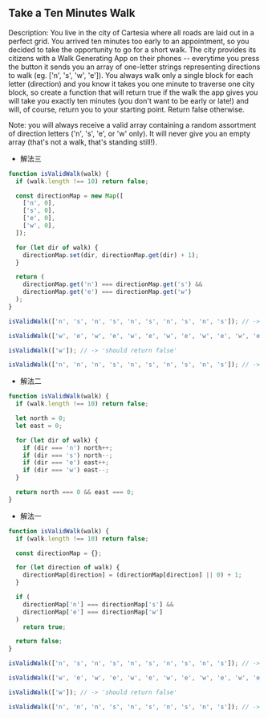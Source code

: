 ## Take a Ten Minutes Walk

Description:
You live in the city of Cartesia where all roads are laid out in a perfect grid. You arrived ten minutes too early to an appointment, so you decided to take the opportunity to go for a short walk. The city provides its citizens with a Walk Generating App on their phones -- everytime you press the button it sends you an array of one-letter strings representing directions to walk (eg. ['n', 's', 'w', 'e']). You always walk only a single block for each letter (direction) and you know it takes you one minute to traverse one city block, so create a function that will return true if the walk the app gives you will take you exactly ten minutes (you don't want to be early or late!) and will, of course, return you to your starting point. Return false otherwise.

Note: you will always receive a valid array containing a random assortment of direction letters ('n', 's', 'e', or 'w' only). It will never give you an empty array (that's not a walk, that's standing still!).

- 解法三

```js
function isValidWalk(walk) {
  if (walk.length !== 10) return false;

  const directionMap = new Map([
    ['n', 0],
    ['s', 0],
    ['e', 0],
    ['w', 0],
  ]);

  for (let dir of walk) {
    directionMap.set(dir, directionMap.get(dir) + 1);
  }

  return (
    directionMap.get('n') === directionMap.get('s') &&
    directionMap.get('e') === directionMap.get('w')
  );
}

isValidWalk(['n', 's', 'n', 's', 'n', 's', 'n', 's', 'n', 's']); // -> should return true'

isValidWalk(['w', 'e', 'w', 'e', 'w', 'e', 'w', 'e', 'w', 'e', 'w', 'e']); // -> 'should return false'

isValidWalk(['w']); // -> 'should return false'

isValidWalk(['n', 'n', 'n', 's', 'n', 's', 'n', 's', 'n', 's']); // -> 'should return false'
```

- 解法二

```js
function isValidWalk(walk) {
  if (walk.length !== 10) return false;

  let north = 0;
  let east = 0;

  for (let dir of walk) {
    if (dir === 'n') north++;
    if (dir === 's') north--;
    if (dir === 'e') east++;
    if (dir === 'w') east--;
  }

  return north === 0 && east === 0;
}
```

- 解法一

```js
function isValidWalk(walk) {
  if (walk.length !== 10) return false;

  const directionMap = {};

  for (let direction of walk) {
    directionMap[direction] = (directionMap[direction] || 0) + 1;
  }

  if (
    directionMap['n'] === directionMap['s'] &&
    directionMap['e'] === directionMap['w']
  )
    return true;

  return false;
}

isValidWalk(['n', 's', 'n', 's', 'n', 's', 'n', 's', 'n', 's']); // -> should return true'

isValidWalk(['w', 'e', 'w', 'e', 'w', 'e', 'w', 'e', 'w', 'e', 'w', 'e']); // -> 'should return false'

isValidWalk(['w']); // -> 'should return false'

isValidWalk(['n', 'n', 'n', 's', 'n', 's', 'n', 's', 'n', 's']); // -> 'should return false'
```
